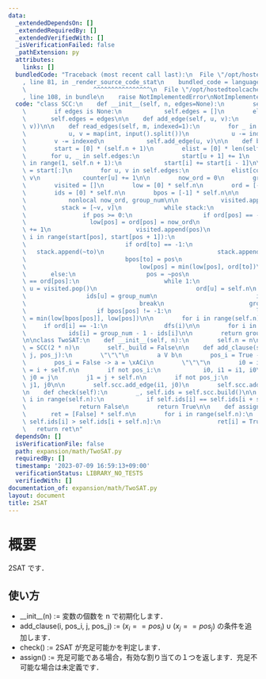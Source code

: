 ```yaml
---
data:
  _extendedDependsOn: []
  _extendedRequiredBy: []
  _extendedVerifiedWith: []
  _isVerificationFailed: false
  _pathExtension: py
  attributes:
    links: []
  bundledCode: "Traceback (most recent call last):\n  File \"/opt/hostedtoolcache/Python/3.11.4/x64/lib/python3.11/site-packages/onlinejudge_verify/documentation/build.py\"\
    , line 81, in _render_source_code_stat\n    bundled_code = language.bundle(\n\
    \                   ^^^^^^^^^^^^^^^^\n  File \"/opt/hostedtoolcache/Python/3.11.4/x64/lib/python3.11/site-packages/onlinejudge_verify/languages/python.py\"\
    , line 108, in bundle\n    raise NotImplementedError\nNotImplementedError\n"
  code: "class SCC:\n    def __init__(self, n, edges=None):\n        self.n = n\n\
    \        if edges is None:\n            self.edges = []\n        else:\n     \
    \       self.edges = edges\n\n    def add_edge(self, u, v):\n        self.edges.append((u,\
    \ v))\n\n    def read_edges(self, m, indexed=1):\n        for _ in range(m):\n\
    \            u, v = map(int, input().split())\n            u -= indexed\n    \
    \        v -= indexed\n            self.add_edge(u, v)\n\n    def build(self):\n\
    \        start = [0] * (self.n + 1)\n        elist = [0] * len(self.edges)\n \
    \       for u, _ in self.edges:\n            start[u + 1] += 1\n        for i\
    \ in range(1, self.n + 1):\n            start[i] += start[i - 1]\n\n        counter\
    \ = start[:]\n        for u, v in self.edges:\n            elist[counter[u]] =\
    \ v\n            counter[u] += 1\n\n        now_ord = 0\n        group_num = 0\n\
    \        visited = []\n        low = [0] * self.n\n        ord = [-1] * self.n\n\
    \        ids = [0] * self.n\n        bpos = [-1] * self.n\n\n        def dfs(v):\n\
    \            nonlocal now_ord, group_num\n\n            visited.append(v)\n  \
    \          stack = [~v, v]\n            while stack:\n                pos = stack.pop()\n\
    \                if pos >= 0:\n                    if ord[pos] == -1:\n      \
    \                  low[pos] = ord[pos] = now_ord\n                        now_ord\
    \ += 1\n                        visited.append(pos)\n                        for\
    \ i in range(start[pos], start[pos + 1]):\n                            to = elist[i]\n\
    \                            if ord[to] == -1:\n                             \
    \   stack.append(~to)\n                                stack.append(to)\n    \
    \                            bpos[to] = pos\n                            else:\n\
    \                                low[pos] = min(low[pos], ord[to])\n         \
    \       else:\n                    pos = ~pos\n                    if low[pos]\
    \ == ord[pos]:\n                        while 1:\n                           \
    \ u = visited.pop()\n                            ord[u] = self.n\n           \
    \                 ids[u] = group_num\n                            if u == pos:\n\
    \                                break\n                        group_num += 1\n\
    \                    if bpos[pos] != -1:\n                        low[bpos[pos]]\
    \ = min(low[bpos[pos]], low[pos])\n\n        for i in range(self.n):\n       \
    \     if ord[i] == -1:\n                dfs(i)\n\n        for i in range(self.n):\n\
    \            ids[i] = group_num - 1 - ids[i]\n\n        return group_num, ids\n\
    \n\nclass TwoSAT:\n    def __init__(self, n):\n        self.n = n\n        self.scc\
    \ = SCC(2 * n)\n        self._build = False\n\n    def add_clause(self, i, pos_i,\
    \ j, pos_j):\n        \"\"\"\n        a V b\n        pos_i = True -> a = i,\n\
    \        pos_i = False -> a = \xACi\n        \"\"\"\n        i0 = i\n        i1\
    \ = i + self.n\n        if not pos_i:\n            i0, i1 = i1, i0\n\n       \
    \ j0 = j\n        j1 = j + self.n\n        if not pos_j:\n            j0, j1 =\
    \ j1, j0\n\n        self.scc.add_edge(i1, j0)\n        self.scc.add_edge(j1, i0)\n\
    \n    def check(self):\n        _, self.ids = self.scc.build()\n\n        for\
    \ i in range(self.n):\n            if self.ids[i] == self.ids[i + self.n]:\n \
    \               return False\n        return True\n\n    def assign(self):\n \
    \       ret = [False] * self.n\n        for i in range(self.n):\n            if\
    \ self.ids[i] > self.ids[i + self.n]:\n                ret[i] = True\n\n     \
    \   return ret\n"
  dependsOn: []
  isVerificationFile: false
  path: expansion/math/TwoSAT.py
  requiredBy: []
  timestamp: '2023-07-09 16:59:13+09:00'
  verificationStatus: LIBRARY_NO_TESTS
  verifiedWith: []
documentation_of: expansion/math/TwoSAT.py
layout: document
title: 2SAT
---
```


# 概要
2SAT です．

## 使い方

- \_\_init\_\_(n) := 変数の個数を n で初期化します．
- add_clause(i, pos_i, j, pos_j) := $(x_i == pos_i) \cup (x_j == pos_j)$ の条件を追加します．
- check() := 2SAT が充足可能かを判定します．
- assign() := 充足可能である場合，有効な割り当ての１つを返します．充足不
可能な場合は未定義です．
